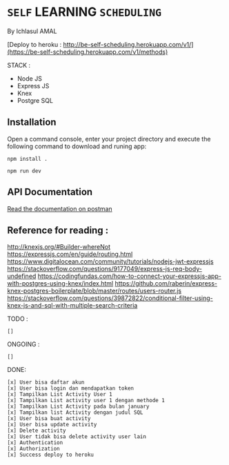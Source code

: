 `SELF` LEARNING `SCHEDULING`
==================

By Ichlasul AMAL

[Deploy to heroku : http://be-self-scheduling.herokuapp.com/v1/](https://be-self-scheduling.herokuapp.com/v1/methods)


STACK :
- Node JS
- Express JS
- Knex
- Postgre SQL

## Installation

Open a command console, enter your project directory and execute the following command to download and runing app:

```
npm install .

npm run dev
```

## API Documentation

[Read the documentation on postman](https://www.getpostman.com/collections/171b073c59413583170b)

## Reference for reading :
http://knexjs.org/#Builder-whereNot
https://expressjs.com/en/guide/routing.html
https://www.digitalocean.com/community/tutorials/nodejs-jwt-expressjs
https://stackoverflow.com/questions/9177049/express-js-req-body-undefined
https://codingfundas.com/how-to-connect-your-expressjs-app-with-postgres-using-knex/index.html
https://github.com/raberin/express-knex-postgres-boilerplate/blob/master/routes/users-router.js
https://stackoverflow.com/questions/39872822/conditional-filter-using-knex-js-and-sql-with-multiple-search-criteria

TODO :
```
[] 
```

ONGOING :
```
[] 
```

DONE:

```
[x] User bisa daftar akun
[x] User bisa login dan mendapatkan token
[x] Tampilkan List Activity User 1
[x] Tampilkan List activity user 1 dengan methode 1
[x] Tampilkan List Activity pada bulan january
[x] Tampilkan list Activity dengan judul SQL
[x] User bisa buat activity
[x] User bisa update activity
[x] Delete activity 
[x] User tidak bisa delete activity user lain
[x] Authentication
[x] Authorization
[x] Success deploy to heroku
```